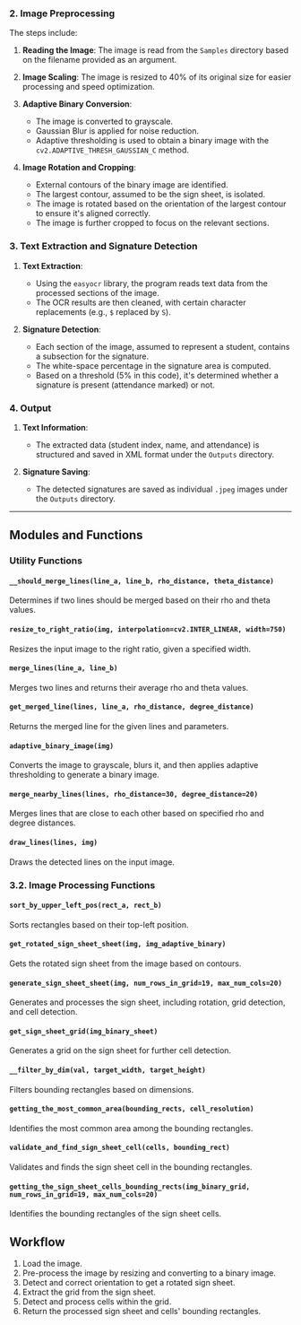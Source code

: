 
### 2. Image Preprocessing

The steps include:

1. **Reading the Image**: The image is read from the `Samples` directory based on the filename provided as an argument.
   
2. **Image Scaling**: The image is resized to 40% of its original size for easier processing and speed optimization.
    
3. **Adaptive Binary Conversion**:
    - The image is converted to grayscale.
    - Gaussian Blur is applied for noise reduction.
    - Adaptive thresholding is used to obtain a binary image with the `cv2.ADAPTIVE_THRESH_GAUSSIAN_C` method.

4. **Image Rotation and Cropping**:
    - External contours of the binary image are identified.
    - The largest contour, assumed to be the sign sheet, is isolated.
    - The image is rotated based on the orientation of the largest contour to ensure it's aligned correctly.
    - The image is further cropped to focus on the relevant sections.

### 3. Text Extraction and Signature Detection

1. **Text Extraction**:
    - Using the `easyocr` library, the program reads text data from the processed sections of the image. 
    - The OCR results are then cleaned, with certain character replacements (e.g., `$` replaced by `S`).
    
2. **Signature Detection**:
    - Each section of the image, assumed to represent a student, contains a subsection for the signature.
    - The white-space percentage in the signature area is computed.
    - Based on a threshold (5% in this code), it's determined whether a signature is present (attendance marked) or not.

### 4. Output

1. **Text Information**:
    - The extracted data (student index, name, and attendance) is structured and saved in XML format under the `Outputs` directory.
    
2. **Signature Saving**:
    - The detected signatures are saved as individual `.jpeg` images under the `Outputs` directory.

--------

##  Modules and Functions

###  Utility Functions

#### `__should_merge_lines(line_a, line_b, rho_distance, theta_distance)`

Determines if two lines should be merged based on their rho and theta values.

#### `resize_to_right_ratio(img, interpolation=cv2.INTER_LINEAR, width=750)`

Resizes the input image to the right ratio, given a specified width.

#### `merge_lines(line_a, line_b)`

Merges two lines and returns their average rho and theta values.

#### `get_merged_line(lines, line_a, rho_distance, degree_distance)`

Returns the merged line for the given lines and parameters.

#### `adaptive_binary_image(img)`

Converts the image to grayscale, blurs it, and then applies adaptive thresholding to generate a binary image.

#### `merge_nearby_lines(lines, rho_distance=30, degree_distance=20)`

Merges lines that are close to each other based on specified rho and degree distances.

#### `draw_lines(lines, img)`

Draws the detected lines on the input image.

### 3.2. Image Processing Functions

#### `sort_by_upper_left_pos(rect_a, rect_b)`

Sorts rectangles based on their top-left position.

#### `get_rotated_sign_sheet_sheet(img, img_adaptive_binary)`

Gets the rotated sign sheet from the image based on contours.

#### `generate_sign_sheet_sheet(img, num_rows_in_grid=19, max_num_cols=20)`

Generates and processes the sign sheet, including rotation, grid detection, and cell detection.

#### `get_sign_sheet_grid(img_binary_sheet)`

Generates a grid on the sign sheet for further cell detection.

#### `__filter_by_dim(val, target_width, target_height)`

Filters bounding rectangles based on dimensions.

#### `getting_the_most_common_area(bounding_rects, cell_resolution)`

Identifies the most common area among the bounding rectangles.

#### `validate_and_find_sign_sheet_cell(cells, bounding_rect)`

Validates and finds the sign sheet cell in the bounding rectangles.

#### `getting_the_sign_sheet_cells_bounding_rects(img_binary_grid, num_rows_in_grid=19, max_num_cols=20)`

Identifies the bounding rectangles of the sign sheet cells.

##  Workflow

1. Load the image.
2. Pre-process the image by resizing and converting to a binary image.
3. Detect and correct orientation to get a rotated sign sheet.
4. Extract the grid from the sign sheet.
5. Detect and process cells within the grid.
6. Return the processed sign sheet and cells' bounding rectangles.

